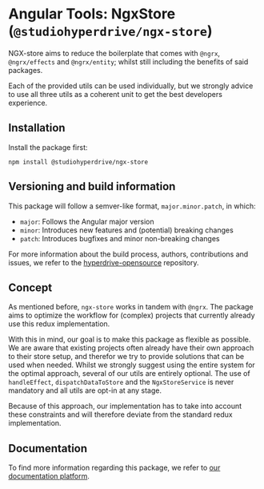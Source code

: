 # Angular Tools: NgxStore (`@studiohyperdrive/ngx-store`)

NGX-store aims to reduce the boilerplate that comes with `@ngrx`, `@ngrx/effects` and `@ngrx/entity`; whilst still including the benefits of said packages.

Each of the provided utils can be used individually, but we strongly advice to use all three utils as a coherent unit to get the best developers experience.

## Installation

Install the package first:

```shell
npm install @studiohyperdrive/ngx-store
```

## Versioning and build information

This package will follow a semver-like format, `major.minor.patch`, in which:

- `major`: Follows the Angular major version
- `minor`: Introduces new features and (potential) breaking changes
- `patch`: Introduces bugfixes and minor non-breaking changes

For more information about the build process, authors, contributions and issues, we refer to the [hyperdrive-opensource](https://github.com/studiohyperdrive/hyperdrive-opensource) repository.

## Concept

As mentioned before, `ngx-store` works in tandem with `@ngrx`. The package aims to optimize the workflow for (complex) projects that currently already use this redux implementation.

With this in mind, our goal is to make this package as flexible as possible. We are aware that existing projects often already have their own approach to their store setup, and therefor we try to provide solutions that can be used when needed. Whilst we strongly suggest using the entire system for the optimal approach, several of our utils are entirely optional. The use of `handleEffect`, `dispatchDataToStore` and the `NgxStoreService` is never mandatory and all utils are opt-in at any stage.

Because of this approach, our implementation has to take into account these constraints and will therefore deviate from the standard redux implementation.

## Documentation

To find more information regarding this package, we refer to [our documentation platform](https://open-source.studiohyperdrive.be/docs/angular/store/introduction).
